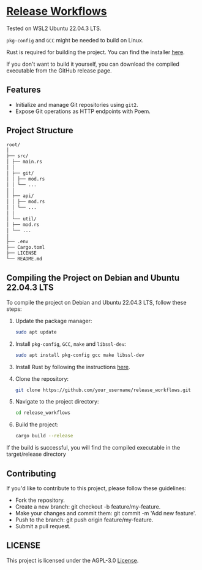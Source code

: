# [Release Workflows](https://github.com/Arteiii/release_workflows)

Tested on WSL2 Ubuntu 22.04.3 LTS.

`pkg-config` and `GCC` might be needed to build on Linux.

Rust is required for building the project. You can find the installer [here](https://www.rust-lang.org/tools/install).

If you don't want to build it yourself, you can download the compiled executable from the GitHub release page.

## Features

- Initialize and manage Git repositories using `git2`.
- Expose Git operations as HTTP endpoints with Poem.

## Project Structure

```bash
root/
│
├── src/
│ ├── main.rs
│ │
│ ├── git/
│ │ ├── mod.rs
│ │ └── ...
│ │
│ ├── api/
│ │ ├── mod.rs
│ │ └── ...
│ │
│ └── util/
│ ├── mod.rs
│ └── ...
│
├── .env
├── Cargo.toml
├── LICENSE
└── README.md
```

## Compiling the Project on Debian and Ubuntu 22.04.3 LTS

To compile the project on Debian and Ubuntu 22.04.3 LTS, follow these steps:

1. Update the package manager:
   ```bash
   sudo apt update
   ```

2. Install `pkg-config`, `GCC`,  `make` and `libssl-dev`:
    ```bash
    sudo apt install pkg-config gcc make libssl-dev
    ```

3. Install Rust by following the instructions [here](https://rustup.rs/).

4. Clone the repository:
    ```bash
    git clone https://github.com/your_username/release_workflows.git
    ```

5. Navigate to the project directory:
    ```bash
    cd release_workflows
    ```

6. Build the project:
    ```bash
    cargo build --release
    ```

If the build is successful, you will find the compiled executable in the target/release directory

## Contributing

If you'd like to contribute to this project, please follow these guidelines:

- Fork the repository.
- Create a new branch: git checkout -b feature/my-feature.
- Make your changes and commit them: git commit -m 'Add new feature'.
- Push to the branch: git push origin feature/my-feature.
- Submit a pull request.

## LICENSE

This project is licensed under the AGPL-3.0 [License](LICENSE).
